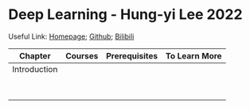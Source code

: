 Deep Learning - Hung-yi Lee 2022
===

Useful Link: [Homepage](https://speech.ee.ntu.edu.tw/~hylee/ml/2022-spring.php); [Github](https://github.com/virginiakm1988/ML2022-Spring); [Bilibili](https://www.bilibili.com/video/BV1Wv411h7kN)

| Chapter      | Courses | Prerequisites | To Learn More |
| ------------ | ------- | ------------- | ------------- |
| Introduction |         |               |               |
|              |         |               |               |
|              |         |               |               |
|              |         |               |               |
|              |         |               |               |
|              |         |               |               |
|              |         |               |               |
|              |         |               |               |
|              |         |               |               |

